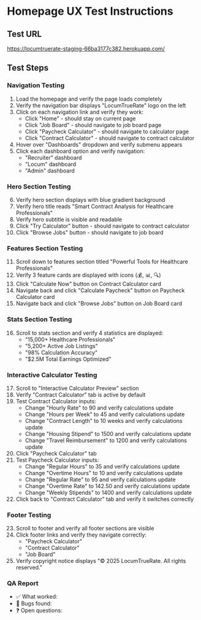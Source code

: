 # Homepage UX Test Instructions

## Test URL
https://locumtruerate-staging-66ba3177c382.herokuapp.com/

## Test Steps

### Navigation Testing
1. Load the homepage and verify the page loads completely
2. Verify the navigation bar displays "LocumTrueRate" logo on the left
3. Click on each navigation link and verify they work:
   - Click "Home" - should stay on current page
   - Click "Job Board" - should navigate to job board page
   - Click "Paycheck Calculator" - should navigate to calculator page
   - Click "Contract Calculator" - should navigate to contract calculator
4. Hover over "Dashboards" dropdown and verify submenu appears
5. Click each dashboard option and verify navigation:
   - "Recruiter" dashboard
   - "Locum" dashboard  
   - "Admin" dashboard

### Hero Section Testing
6. Verify hero section displays with blue gradient background
7. Verify hero title reads "Smart Contract Analysis for Healthcare Professionals"
8. Verify hero subtitle is visible and readable
9. Click "Try Calculator" button - should navigate to contract calculator
10. Click "Browse Jobs" button - should navigate to job board

### Features Section Testing
11. Scroll down to features section titled "Powerful Tools for Healthcare Professionals"
12. Verify 3 feature cards are displayed with icons (💰, 📊, 🔍)
13. Click "Calculate Now" button on Contract Calculator card
14. Navigate back and click "Calculate Paycheck" button on Paycheck Calculator card
15. Navigate back and click "Browse Jobs" button on Job Board card

### Stats Section Testing
16. Scroll to stats section and verify 4 statistics are displayed:
    - "15,000+ Healthcare Professionals"
    - "5,200+ Active Job Listings"
    - "98% Calculation Accuracy"
    - "$2.5M Total Earnings Optimized"

### Interactive Calculator Testing
17. Scroll to "Interactive Calculator Preview" section
18. Verify "Contract Calculator" tab is active by default
19. Test Contract Calculator inputs:
    - Change "Hourly Rate" to 90 and verify calculations update
    - Change "Hours per Week" to 45 and verify calculations update
    - Change "Contract Length" to 10 weeks and verify calculations update
    - Change "Housing Stipend" to 1500 and verify calculations update
    - Change "Travel Reimbursement" to 1200 and verify calculations update
20. Click "Paycheck Calculator" tab
21. Test Paycheck Calculator inputs:
    - Change "Regular Hours" to 35 and verify calculations update
    - Change "Overtime Hours" to 10 and verify calculations update
    - Change "Regular Rate" to 95 and verify calculations update
    - Change "Overtime Rate" to 142.50 and verify calculations update
    - Change "Weekly Stipends" to 1400 and verify calculations update
22. Click back to "Contract Calculator" tab and verify it switches correctly

### Footer Testing
23. Scroll to footer and verify all footer sections are visible
24. Click footer links and verify they navigate correctly:
    - "Paycheck Calculator"
    - "Contract Calculator" 
    - "Job Board"
25. Verify copyright notice displays "© 2025 LocumTrueRate. All rights reserved."

### QA Report
- ✅ What worked:
- 🐞 Bugs found:
- ❓ Open questions: